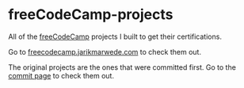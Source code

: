 # freeCodeCamp-projects

All of the [freeCodeCamp](https://www.freecodecamp.org/jarikmarwede) projects I built to get their certifications.

Go to [freecodecamp.jarikmarwede.com](https://freecodecamp.jarikmarwede.com) to check them out.

The original projects are the ones that were committed first.
Go to the [commit page](https://github.com/jarikmarwede/freeCodeCamp-projects/commits/master) to check them out.
